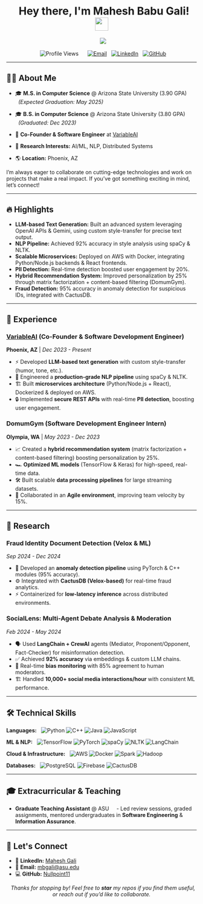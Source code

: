 <!-- Banner / Profile Title -->
<h1 align="center">
  Hey there, I'm Mahesh Babu Gali! <img src="https://media.giphy.com/media/hvRJCLFzcasrR4ia7z/giphy.gif" width="35">
</h1>

<!-- Typing Effect (optional) -->
<p align="center">
  <img src="https://readme-typing-svg.herokuapp.com?font=Fira+Code&duration=2500&pause=500&color=1FF760&center=true&vCenter=true&width=435&lines=Software+Engineer+%7C+ML+Enthusiast;Co-Founder+%40+VariableAI;Always+Learning+%26+Innovating!" />
</p>

<p align="center">
  <img src="https://komarev.com/ghpvc/?username=Nullpoint11&label=Profile%20views&color=brightgreen&style=flat" alt="Profile Views" />
  <!-- Optional: Twitter or any other social link -->
  <a href="mailto:mbgali@asu.edu"><img src="https://img.shields.io/badge/Email-mbgali%40asu.edu-red?style=flat&logo=gmail&logoColor=white" alt="Email" /></a>
  <a href="https://www.linkedin.com/in/mahesh-gali-004606250" target="_blank"><img src="https://img.shields.io/badge/LinkedIn-Mahesh_Gali-blue?style=flat&logo=linkedin" alt="LinkedIn" /></a>
  <a href="https://github.com/Nullpoint11"><img src="https://img.shields.io/badge/GitHub-Nullpoint11-black?style=flat&logo=github" alt="GitHub" /></a>
</p>

---

## 👨‍💻 About Me

- 🎓 **M.S. in Computer Science** @ Arizona State University (3.90 GPA)  
  <em>*(Expected Graduation: May 2025)*</em>

- 🎓 **B.S. in Computer Science** @ Arizona State University (3.80 GPA)  
  <em>*(Graduated: Dec 2023)*</em>

- 🤖 **Co-Founder & Software Engineer** at [VariableAI](#-experience)  
- 🌱 **Research Interests:** AI/ML, NLP, Distributed Systems  
- 🌎 **Location:** Phoenix, AZ

I’m always eager to collaborate on cutting-edge technologies and work on projects that make a real impact. If you’ve got something exciting in mind, let’s connect!

---

## 🔥 Highlights

- **LLM-based Text Generation:** Built an advanced system leveraging OpenAI APIs & Gemini, using custom style-transfer for precise text output.  
- **NLP Pipeline:** Achieved 92% accuracy in style analysis using spaCy & NLTK.  
- **Scalable Microservices:** Deployed on AWS with Docker, integrating Python/Node.js backends & React frontends.  
- **PII Detection:** Real-time detection boosted user engagement by 20%.  
- **Hybrid Recommendation System:** Improved personalization by 25% through matrix factorization + content-based filtering (DomumGym).  
- **Fraud Detection:** 95% accuracy in anomaly detection for suspicious IDs, integrated with CactusDB.

---

## 💼 Experience

### [VariableAI](#) (Co-Founder & Software Development Engineer)
**Phoenix, AZ** | *Dec 2023 - Present*

- ⚡ Developed **LLM-based text generation** with custom style-transfer (humor, tone, etc.).  
- 🔧 Engineered a **production-grade NLP pipeline** using spaCy & NLTK.  
- 🏗️ Built **microservices architecture** (Python/Node.js + React), Dockerized & deployed on AWS.  
- 🔒 Implemented **secure REST APIs** with real-time **PII detection**, boosting user engagement.

### DomumGym (Software Development Engineer Intern)
**Olympia, WA** | *May 2023 - Dec 2023*

- 📈 Created a **hybrid recommendation system** (matrix factorization + content-based filtering) boosting personalization by 25%.  
- 🏎️ **Optimized ML models** (TensorFlow & Keras) for high-speed, real-time data.  
- 🛠️ Built scalable **data processing pipelines** for large streaming datasets.  
- 🚀 Collaborated in an **Agile environment**, improving team velocity by 15%.

---

## 🔬 Research

### Fraud Identity Document Detection (Velox & ML)
*Sep 2024 - Dec 2024*

- 🤖 Developed an **anomaly detection pipeline** using PyTorch & C++ modules (95% accuracy).  
- ⚙️ Integrated with **CactusDB (Velox-based)** for real-time fraud analytics.  
- ⚡ Containerized for **low-latency inference** across distributed environments.

### SocialLens: Multi-Agent Debate Analysis & Moderation
*Feb 2024 - May 2024*

- 🗣️ Used **LangChain + CrewAI** agents (Mediator, Proponent/Opponent, Fact-Checker) for misinformation detection.  
- ✅ Achieved **92% accuracy** via embeddings & custom LLM chains.  
- 👀 Real-time **bias monitoring** with 85% agreement to human moderators.  
- 🏗️ Handled **10,000+ social media interactions/hour** with consistent ML performance.

---

## 🛠️ Technical Skills

**Languages:**  
![Python](https://img.shields.io/badge/Python-3776AB?style=flat&logo=python&logoColor=white)
![C++](https://img.shields.io/badge/C++-00599C?style=flat&logo=c%2B%2B&logoColor=white)
![Java](https://img.shields.io/badge/Java-ED8B00?style=flat&logo=java&logoColor=white)
![JavaScript](https://img.shields.io/badge/JavaScript-F7DF1E?style=flat&logo=javascript&logoColor=black)

**ML & NLP:**  
![TensorFlow](https://img.shields.io/badge/TensorFlow-FF6F00?style=flat&logo=tensorflow&logoColor=white)
![PyTorch](https://img.shields.io/badge/PyTorch-EE4C2C?style=flat&logo=pytorch&logoColor=white)
![spaCy](https://img.shields.io/badge/spaCy-09A3D5?style=flat&logo=spacy&logoColor=white)
![NLTK](https://img.shields.io/badge/NLTK-0277BD?style=flat&logo=python&logoColor=white)
![LangChain](https://img.shields.io/badge/LangChain-0092CF?style=flat&logo=chainlink&logoColor=white)

**Cloud & Infrastructure:**  
![AWS](https://img.shields.io/badge/AWS-232F3E?style=flat&logo=amazon-aws&logoColor=white)
![Docker](https://img.shields.io/badge/Docker-2496ED?style=flat&logo=docker&logoColor=white)
![Spark](https://img.shields.io/badge/Apache_Spark-E25A1C?style=flat&logo=apachespark&logoColor=white)
![Hadoop](https://img.shields.io/badge/Apache%20Hadoop-66CCFF?style=flat&logo=apachehadoop&logoColor=black)

**Databases:**  
![PostgreSQL](https://img.shields.io/badge/PostgreSQL-4169E1?style=flat&logo=postgresql&logoColor=white)
![Firebase](https://img.shields.io/badge/Firebase-039BE5?style=flat&logo=firebase&logoColor=white)
![CactusDB](https://img.shields.io/badge/CactusDB%20(Velox-based)-green?style=flat)

---

## 🎓 Extracurricular & Teaching

- **Graduate Teaching Assistant** @ ASU  
  - Led review sessions, graded assignments, mentored undergraduates in **Software Engineering** & **Information Assurance**.

---

## 🤝 Let's Connect

- 🔗 **LinkedIn:** [Mahesh Gali](https://www.linkedin.com/in/mahesh-gali-004606250)  
- 💬 **Email:** [mbgali@asu.edu](mailto:mbgali@asu.edu)  
- 💻 **GitHub:** [Nullpoint11](https://github.com/Nullpoint11)

<p align="center">
  <em>Thanks for stopping by! Feel free to <strong>star</strong> my repos if you find them useful, or reach out if you’d like to collaborate.</em>
</p>

<!-- 
  Tip: You can also add additional interactive elements like a "Now Playing" Spotify bar, 
  or a dynamic snake chart that eats your contributions, etc. 
  Make sure to follow relevant GitHub Actions or third-party tools' documentation.
-->
